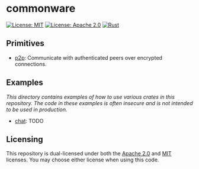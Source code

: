 # commonware 

[![License: MIT](https://img.shields.io/badge/License-MIT-yellow.svg)](./LICENSE-MIT)
[![License: Apache 2.0](https://img.shields.io/badge/License-Apache%202.0-blue.svg)](./LICENSE-APACHE)
[![Rust](https://github.com/commonwarexyz/monorepo/actions/workflows/rust.yml/badge.svg)](https://github.com/commonwarexyz/monorepo/actions/workflows/rust.yml)

## Primitives 

* [p2p](./p2p/README.md): Communicate with authenticated peers over encrypted connections. 

## Examples

_This directory contains examples of how to use various crates in this repository. The code in these examples is often insecure and is not intended to be used in production._

* [chat](./examples/chat/README.md): TODO  

## Licensing

This repository is dual-licensed under both the [Apache 2.0](./LICENSE-APACHE) and [MIT](./LICENSE-MIT) licenses. You may choose either license when using this code.